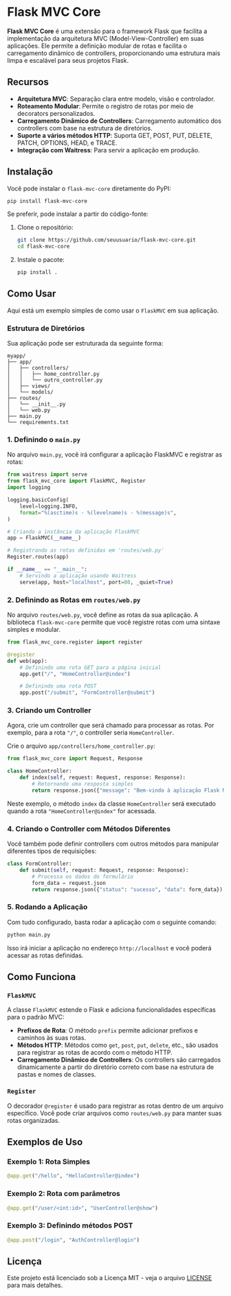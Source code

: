 # Flask MVC Core

**Flask MVC Core** é uma extensão para o framework Flask que facilita a implementação da arquitetura MVC (Model-View-Controller) em suas aplicações. Ele permite a definição modular de rotas e facilita o carregamento dinâmico de controllers, proporcionando uma estrutura mais limpa e escalável para seus projetos Flask.

## Recursos

- **Arquitetura MVC**: Separação clara entre modelo, visão e controlador.
- **Roteamento Modular**: Permite o registro de rotas por meio de decorators personalizados.
- **Carregamento Dinâmico de Controllers**: Carregamento automático dos controllers com base na estrutura de diretórios.
- **Suporte a vários métodos HTTP**: Suporta GET, POST, PUT, DELETE, PATCH, OPTIONS, HEAD, e TRACE.
- **Integração com Waitress**: Para servir a aplicação em produção.

## Instalação

Você pode instalar o `flask-mvc-core` diretamente do PyPI:

```bash
pip install flask-mvc-core
```

Se preferir, pode instalar a partir do código-fonte:

1. Clone o repositório:

   ```bash
   git clone https://github.com/seuusuario/flask-mvc-core.git
   cd flask-mvc-core
   ```

2. Instale o pacote:

   ```bash
   pip install .
   ```

## Como Usar

Aqui está um exemplo simples de como usar o `FlaskMVC` em sua aplicação.

### Estrutura de Diretórios

Sua aplicação pode ser estruturada da seguinte forma:

```
myapp/
├── app/
│   ├── controllers/
│   │   ├── home_controller.py
│   │   └── outro_controller.py
│   ├── views/
│   └── models/
├── routes/
│   └── __init__.py
│   └── web.py
├── main.py
└── requirements.txt
```

### 1. Definindo o `main.py`

No arquivo `main.py`, você irá configurar a aplicação FlaskMVC e registrar as rotas:

```python
from waitress import serve
from flask_mvc_core import FlaskMVC, Register
import logging

logging.basicConfig(
    level=logging.INFO,
    format="%(asctime)s - %(levelname)s - %(message)s",
)

# Criando a instância da aplicação FlaskMVC
app = FlaskMVC(__name__)

# Registrando as rotas definidas em 'routes/web.py'
Register.routes(app)

if __name__ == "__main__":
    # Servindo a aplicação usando Waitress
    serve(app, host="localhost", port=80, _quiet=True)
```

### 2. Definindo as Rotas em `routes/web.py`

No arquivo `routes/web.py`, você define as rotas da sua aplicação. A biblioteca `flask-mvc-core` permite que você registre rotas com uma sintaxe simples e modular.

```python
from flask_mvc_core.register import register

@register
def web(app):
    # Definindo uma rota GET para a página inicial
    app.get("/", "HomeController@index")

    # Definindo uma rota POST
    app.post("/submit", "FormController@submit")
```

### 3. Criando um Controller

Agora, crie um controller que será chamado para processar as rotas. Por exemplo, para a rota `"/"`, o controller seria `HomeController`.

Crie o arquivo `app/controllers/home_controller.py`:

```python
from flask_mvc_core import Request, Response

class HomeController:
    def index(self, request: Request, response: Response):
        # Retornando uma resposta simples
        return response.json({"message": "Bem-vindo à aplicação Flask MVC!"})
```

Neste exemplo, o método `index` da classe `HomeController` será executado quando a rota `"HomeController@index"` for acessada.

### 4. Criando o Controller com Métodos Diferentes

Você também pode definir controllers com outros métodos para manipular diferentes tipos de requisições:

```python
class FormController:
    def submit(self, request: Request, response: Response):
        # Processa os dados do formulário
        form_data = request.json
        return response.json({"status": "sucesso", "data": form_data})
```

### 5. Rodando a Aplicação

Com tudo configurado, basta rodar a aplicação com o seguinte comando:

```bash
python main.py
```

Isso irá iniciar a aplicação no endereço `http://localhost` e você poderá acessar as rotas definidas.

## Como Funciona

### `FlaskMVC`

A classe `FlaskMVC` estende o Flask e adiciona funcionalidades específicas para o padrão MVC:

- **Prefixos de Rota**: O método `prefix` permite adicionar prefixos e caminhos às suas rotas.
- **Métodos HTTP**: Métodos como `get`, `post`, `put`, `delete`, etc., são usados para registrar as rotas de acordo com o método HTTP.
- **Carregamento Dinâmico de Controllers**: Os controllers são carregados dinamicamente a partir do diretório correto com base na estrutura de pastas e nomes de classes.

### `Register`

O decorador `@register` é usado para registrar as rotas dentro de um arquivo específico. Você pode criar arquivos como `routes/web.py` para manter suas rotas organizadas.

## Exemplos de Uso

### Exemplo 1: Rota Simples

```python
@app.get("/hello", "HelloController@index")
```

### Exemplo 2: Rota com parâmetros

```python
@app.get("/user/<int:id>", "UserController@show")
```

### Exemplo 3: Definindo métodos POST

```python
@app.post("/login", "AuthController@login")
```

## Licença

Este projeto está licenciado sob a Licença MIT - veja o arquivo [LICENSE](LICENSE) para mais detalhes.
